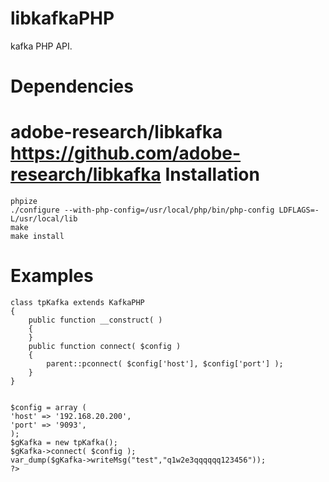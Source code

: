 libkafkaPHP
===========

kafka PHP API. 

Dependencies
============

 adobe-research/libkafka
 https://github.com/adobe-research/libkafka
Installation
============
```
phpize
./configure --with-php-config=/usr/local/php/bin/php-config LDFLAGS=-L/usr/local/lib
make
make install
```
Examples
========
```<?php
class tpKafka extends KafkaPHP
{
	public function __construct( )
	{
	}
	public function connect( $config )
	{
		parent::pconnect( $config['host'], $config['port'] );
	}
}


$config = array (
'host' => '192.168.20.200',
'port' => '9093',
);
$gKafka = new tpKafka();
$gKafka->connect( $config );
var_dump($gKafka->writeMsg("test","q1w2e3qqqqqq123456"));
?>
```
